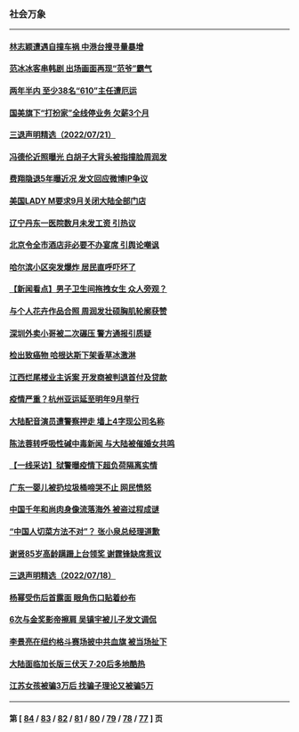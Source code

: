 ### 社会万象
---
#### [林志颖遭遇自撞车祸 中港台搜寻量暴增](../../pages/ncid282/n13787410.md) 
#### [范冰冰客串韩剧 出场画面再现“范爷”霸气](../../pages/ncid282/n13787354.md) 
#### [两年半内 至少38名“610”主任遭厄运](../../pages/ncid282/n13773294.md) 
#### [国美旗下“打扮家”全线停业务 欠薪3个月](../../pages/ncid282/n13786965.md) 
#### [三退声明精选（2022/07/21）](../../pages/ncid282/n13786660.md) 
#### [冯德伦近照曝光 白胡子大背头被指撞脸周润发](../../pages/ncid282/n13786363.md) 
#### [费翔隐退5年曝近况 发文回应微博IP争议](../../pages/ncid282/n13786448.md) 
#### [美国LADY M要求9月关闭大陆全部门店](../../pages/ncid282/n13786047.md) 
#### [辽宁丹东一医院数月未发工资 引热议](../../pages/ncid282/n13786009.md) 
#### [北京令全市酒店非必要不办宴席 引舆论嘲讽](../../pages/ncid282/n13785876.md) 
#### [哈尔滨小区突发爆炸 居民直呼吓坏了](../../pages/ncid282/n13785969.md) 
#### [【新闻看点】男子卫生间拖拽女生 众人旁观？](../../pages/ncid282/n13785602.md) 
#### [与个人花卉作品合照 周润发壮硕胸肌轮廓获赞](../../pages/ncid282/n13785661.md) 
#### [深圳外卖小哥被二次碾压 警方通报引质疑](../../pages/ncid282/n13785234.md) 
#### [检出致癌物 哈根达斯下架香草冰激淋](../../pages/ncid282/n13785189.md) 
#### [江西烂尾楼业主诉案 开发商被判退首付及贷款](../../pages/ncid282/n13785041.md) 
#### [疫情严重？杭州亚运延至明年9月举行](../../pages/ncid282/n13785083.md) 
#### [大陆配音演员遭警察押走 墙上4字现公司名称](../../pages/ncid282/n13784758.md) 
#### [陈法蓉转呼吸性碱中毒新闻 与大陆被催婚女共鸣](../../pages/ncid282/n13784783.md) 
#### [【一线采访】狱警曝疫情下超负荷隔离实情](../../pages/ncid282/n13784240.md) 
#### [广东一婴儿被扔垃圾桶啼哭不止 网民愤怒](../../pages/ncid282/n13784415.md) 
#### [中国千年和尚肉身像流落海外 被盗过程成谜](../../pages/ncid282/n13784144.md) 
#### [“中国人切菜方法不对”？ 张小泉总经理道歉](../../pages/ncid282/n13784123.md) 
#### [谢贤85岁高龄蹒跚上台领奖 谢霆锋缺席惹议](../../pages/ncid282/n13784012.md) 
#### [三退声明精选（2022/07/18）](../../pages/ncid282/n13784161.md) 
#### [杨幂受伤后首露面 眼角伤口贴着纱布](../../pages/ncid282/n13783961.md) 
#### [6次与金奖影帝擦肩 吴镇宇被儿子发文调侃](../../pages/ncid282/n13783930.md) 
#### [李景亮在纽约格斗赛场披中共血旗 被当场扯下](../../pages/ncid282/n13783725.md) 
#### [大陆面临加长版三伏天 7·20后多地酷热](../../pages/ncid282/n13783638.md) 
#### [江苏女孩被骗3万后 找骗子理论又被骗5万](../../pages/ncid282/n13783623.md) 

---
#### 第 [ [84](./84.md) / [83](./83.md) / [82](./82.md) / [81](./81.md) / [80](./80.md) / [79](./79.md) / [78](./78.md) / [77](./77.md) ] 页
